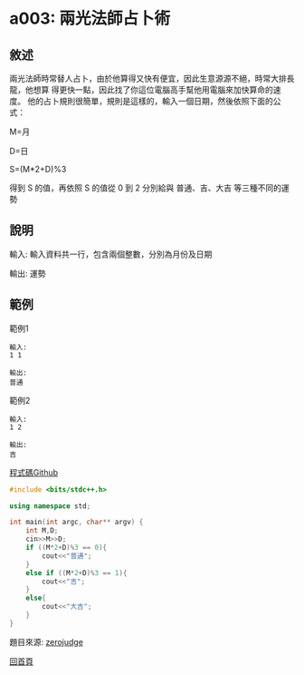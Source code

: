 # a003: 兩光法師占卜術

## 敘述

兩光法師時常替人占卜，由於他算得又快有便宜，因此生意源源不絕，時常大排長龍，他想算 得更快一點，因此找了你這位電腦高手幫他用電腦來加快算命的速度。
他的占卜規則很簡單，規則是這樣的，輸入一個日期，然後依照下面的公式：

M=月

D=日

S=(M*2+D)%3

得到 S 的值，再依照 S 的值從 0 到 2 分別給與 普通、吉、大吉 等三種不同的運勢

## 說明

輸入:
輸入資料共一行，包含兩個整數，分別為月份及日期

輸出:
運勢

## 範例

範例1

```text
輸入:
1 1

輸出:
普通
```

範例2

```None
輸入:
1 2

輸出:
吉
```

[程式碼Github](https://github.com/henryleecode23/solve_record/blob/main/zerojudge/a003/main.cpp)

```cpp
#include <bits/stdc++.h>

using namespace std;

int main(int argc, char** argv) {
	int M,D;
	cin>>M>>D;
	if ((M*2+D)%3 == 0){
		cout<<"普通";
	}
	else if ((M*2+D)%3 == 1){
		cout<<"吉";
	}
	else{
		cout<<"大吉";
	}
}
```

題目來源: [zerojudge](https://zerojudge.tw/ShowProblem?problemid=a003)

[回首頁](https://henryleecode23.github.io/solve_record/)
